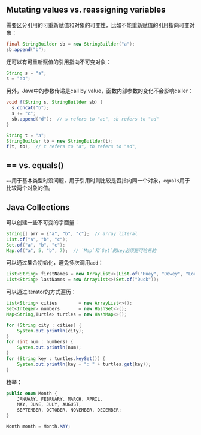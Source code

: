 ## Mutating values vs. reassigning variables

需要区分引用的可重新赋值和对象的可变性，比如不能重新赋值的引用指向可变对象：
```java
final StringBuilder sb = new StringBuilder("a");
sb.append("b");
```

还可以有可重新赋值的引用指向不可变对象：
```java
String s = "a";
s = "ab";
```

另外，Java中的参数传递是call by value，函数内部参数的变化不会影响caller：
```java
void f(String s, StringBuilder sb) {
  s.concat("b");
  s += "c";
  sb.append("d");  // s refers to "ac", sb refers to "ad"
}

String t = "a";
StringBuilder tb = new StringBuilder(t);
f(t, tb);  // t refers to "a", tb refers to "ad", 
```

## == vs. equals()

`==`用于基本类型时没问题，用于引用时则比较是否指向同一个对象，`equals`用于比较两个对象的值。

## Java Collections

可以创建一些不可变的字面量：
```java
String[] arr = {"a", "b", "c"};  // array literal
List.of("a", "b", "c");
Set.of("a", "b", "c");
Map.of("a", 5, "b", 7);  // `Map`和`Set`的key必须是可哈希的
```

可以通过集合初始化，避免多次调用`add`：
```java
List<String> firstNames = new ArrayList<>(List.of("Huey", "Dewey", "Louie"));
List<String> lastNames = new ArrayList<>(Set.of("Duck"));
```

可以通过iterator的方式遍历：
```java
List<String> cities        = new ArrayList<>();
Set<Integer> numbers       = new HashSet<>();
Map<String,Turtle> turtles = new HashMap<>();

for (String city : cities) {
    System.out.println(city);
}
for (int num : numbers) { 
    System.out.println(num);
}
for (String key : turtles.keySet()) {
    System.out.println(key + ": " + turtles.get(key));
}
```

枚举：
```java
public enum Month { 
    JANUARY, FEBRUARY, MARCH, APRIL, 
    MAY, JUNE, JULY, AUGUST, 
    SEPTEMBER, OCTOBER, NOVEMBER, DECEMBER;
}

Month month = Month.MAY;
```
